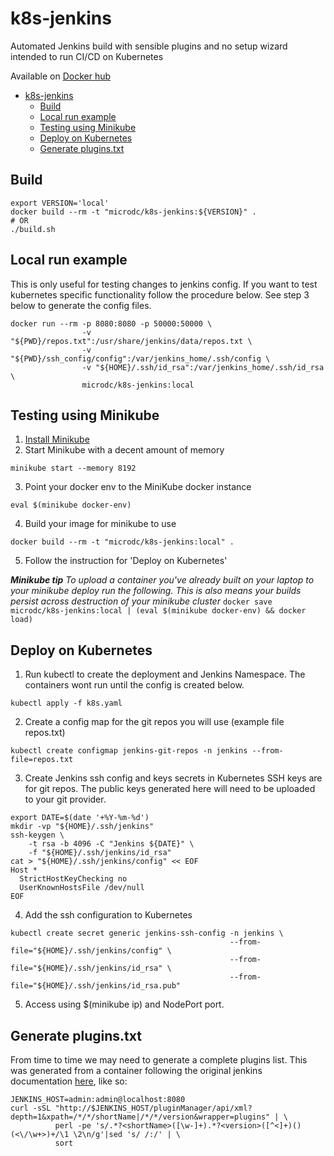 # k8s-jenkins
Automated Jenkins build with sensible plugins and no setup wizard intended to run CI/CD on Kubernetes

Available on [Docker hub](https://hub.docker.com/r/microdc/k8s-jenkins/)

  * [k8s-jenkins](#k8s-jenkins)
    * [Build](#build)
    * [Local run example](#local-run-example)
    * [Testing using Minikube](#testing-using-minikube)
    * [Deploy on Kubernetes](#deploy-on-kubernetes)
    * [Generate plugins.txt](#generate-pluginstxt)

## Build

```
export VERSION='local'
docker build --rm -t "microdc/k8s-jenkins:${VERSION}" .
# OR
./build.sh

```

## Local run example
This is only useful for testing changes to jenkins config. If you want to test kubernetes specific functionality follow the procedure below.  See step 3 below to generate the config files.
```
docker run --rm -p 8080:8080 -p 50000:50000 \
                -v "${PWD}/repos.txt":/usr/share/jenkins/data/repos.txt \
                -v "${PWD}/ssh_config/config":/var/jenkins_home/.ssh/config \
                -v "${HOME}/.ssh/id_rsa":/var/jenkins_home/.ssh/id_rsa \
                microdc/k8s-jenkins:local
```

## Testing using Minikube
1. [Install Minikube](https://kubernetes.io/docs/tasks/tools/install-minikube/)
2. Start Minikube with a decent amount of memory
```
minikube start --memory 8192
```
3. Point your docker env to the MiniKube docker instance
```
eval $(minikube docker-env)
```
4. Build your image for minikube to use
```
docker build --rm -t "microdc/k8s-jenkins:local" .
```
5. Follow the instruction for 'Deploy on Kubernetes'

**_Minikube tip_**
_To upload a container you've already built on your laptop to your minikube deploy run the following. This is also means your builds persist across destruction of your minikube cluster_
`docker save microdc/k8s-jenkins:local | (eval $(minikube docker-env) && docker load)`


## Deploy on Kubernetes
1. Run kubectl to create the deployment and Jenkins Namespace. The containers wont run until the config is created below.
```
kubectl apply -f k8s.yaml
```
2. Create a config map for the git repos you will use (example file repos.txt)
```
kubectl create configmap jenkins-git-repos -n jenkins --from-file=repos.txt
```
3. Create Jenkins ssh config and keys secrets in Kubernetes
SSH keys are for git repos. The public keys generated here will need to be uploaded to your git provider.
```
export DATE=$(date '+%Y-%m-%d')
mkdir -vp "${HOME}/.ssh/jenkins"
ssh-keygen \
    -t rsa -b 4096 -C "Jenkins ${DATE}" \
    -f "${HOME}/.ssh/jenkins/id_rsa"
cat > "${HOME}/.ssh/jenkins/config" << EOF
Host *
  StrictHostKeyChecking no
  UserKnownHostsFile /dev/null
EOF
```
4. Add the ssh configuration to Kubernetes
```
kubectl create secret generic jenkins-ssh-config -n jenkins \
                                                 --from-file="${HOME}/.ssh/jenkins/config" \
                                                 --from-file="${HOME}/.ssh/jenkins/id_rsa" \
                                                 --from-file="${HOME}/.ssh/jenkins/id_rsa.pub"
```

5. Access using $(minikube ip) and NodePort port.


## Generate plugins.txt
From time to time we may need to generate a complete plugins list. This was generated from a container
following the original jenkins documentation [here](https://github.com/jenkinsci/docker/blob/master/README.md), like so:
```
JENKINS_HOST=admin:admin@localhost:8080
curl -sSL "http://$JENKINS_HOST/pluginManager/api/xml?depth=1&xpath=/*/*/shortName|/*/*/version&wrapper=plugins" | \
          perl -pe 's/.*?<shortName>([\w-]+).*?<version>([^<]+)()(<\/\w+>)+/\1 \2\n/g'|sed 's/ /:/' | \
          sort
```

